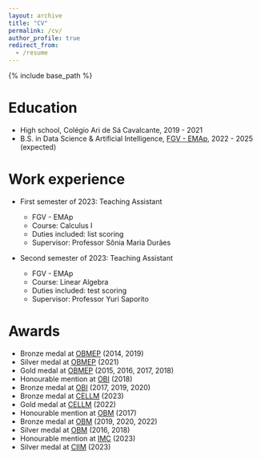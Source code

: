 ```yaml
---
layout: archive
title: "CV"
permalink: /cv/
author_profile: true
redirect_from:
  - /resume
---
```


{% include base_path %}

Education
======
* High school, Colégio Ari de Sá Cavalcante, 2019 - 2021
* B.S. in Data Science & Artificial Intelligence, [FGV - EMAp](https://emap.fgv.br/en), 2022 - 2025 (expected)

Work experience
======
* First semester of 2023: Teaching Assistant
  * FGV - EMAp
  * Course: Calculus I
  * Duties included: list scoring
  * Supervisor: Professor Sônia Maria Durães

* Second semester of 2023: Teaching Assistant
  * FGV - EMAp
  * Course: Linear Algebra
  * Duties included: test scoring
  * Supervisor: Professor Yuri Saporito
  
<!---
Skills
======
* Skill 1
* Skill 2
  * Sub-skill 2.1
  * Sub-skill 2.2
  * Sub-skill 2.3
* Skill 3

Publications
======
  <ul>{% for post in site.publications %}
    {% include archive-single-cv.html %}
  {% endfor %}</ul>
  
Talks
======
  <ul>{% for post in site.talks %}
    {% include archive-single-talk-cv.html %}
  {% endfor %}</ul>
  
Teaching
======
  <ul>{% for post in site.teaching %}
    {% include archive-single-cv.html %}
  {% endfor %}</ul>
-->

Awards
======
* Bronze medal at [OBMEP](https://www.obmep.org.br/) (2014, 2019)
* Silver medal at [OBMEP](https://www.obmep.org.br/) (2021)
* Gold medal at [OBMEP](https://www.obmep.org.br/) (2015, 2016, 2017, 2018)
* Honourable mention at [OBI](https://olimpiada.ic.unicamp.br/) (2018)
* Bronze medal at [OBI](https://olimpiada.ic.unicamp.br/) (2017, 2019, 2020)
* Bronze medal at [CELLM](https://www.obm.org.br/competicao-elon-lages-lima-de-matematica/) (2023)
* Gold medal at [CELLM](https://www.obm.org.br/competicao-elon-lages-lima-de-matematica/) (2022)
* Honourable mention at [OBM](https://www.obm.org.br/) (2017)
* Bronze medal at [OBM](https://www.obm.org.br/) (2019, 2020, 2022)
* Silver medal at [OBM](https://www.obm.org.br/) (2016, 2018)
* Honourable mention at [IMC](https://www.imc-math.org.uk/) (2023)
* Silver medal at [CIIM](https://www.ciim2023.org/) (2023)
